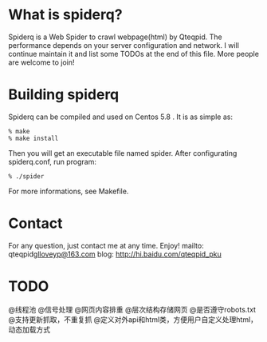 What is spiderq?
================
Spiderq is a Web Spider to crawl webpage(html) by Qteqpid. The performance depends on your server configuration and network. I will continue maintain it and list some TODOs at the end of this file. More people are welcome to join!


Building spiderq
================
Spiderq can be compiled and used on Centos 5.8 .
It is as simple as:

    % make
    % make install

Then you will get an executable file named spider. After configurating spiderq.conf, run program:

    % ./spider

For more informations, see Makefile.


Contact
================
For any question, just contact me at any time. Enjoy!
mailto: qteqpid<glloveyp@163.com>
blog: http://hi.baidu.com/qteqpid_pku


TODO
===============
@线程池
@信号处理
@网页内容排重
@层次结构存储网页
@是否遵守robots.txt
@支持更新抓取，不重复抓
@定义对外api和html类，方便用户自定义处理html，动态加载方式
